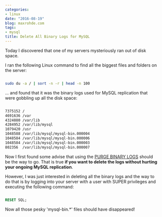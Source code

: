 ```yaml
---
categories:
- linux
date: "2016-08-19"
blog: maxrohde.com
tags:
- mysql
title: Delete All Binary Logs for MySQL
---
```


Today I discovered that one of my servers mysteriously ran out of disk space.

I ran the following Linux command to find all the biggest files and folders on the server:

```bash

sudo du -a / | sort -n -r | head -n 100
```

... and found that it was the binary logs used for MySQL replication that were gobbling up all the disk space:

```bash

7375152	/
4691636	/var
4324880	/var/lib
4284952	/var/lib/mysql
1079420	/usr
1048588	/var/lib/mysql/mysql-bin.000004
1048584	/var/lib/mysql/mysql-bin.000006
1048584	/var/lib/mysql/mysql-bin.000003
802356	/var/lib/mysql/mysql-bin.000007
```

Now I first found some advise that using the [PURGE BINARY LOGS](https://dev.mysql.com/doc/refman/5.7/en/purge-binary-logs.html) should be the way to go. That is true **if you want to delete the logs without hurting your ongoing MySQL replication**.

However, I was just interested in deleting all the binary logs and the way to do that is by logging into your server with a user with SUPER privileges and executing the following command:

```sql

RESET SQL;
```

Now all those pesky 'mysql-bin.\*' files should have disappeared!